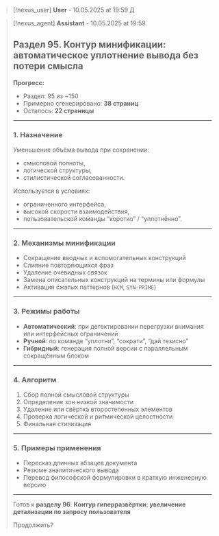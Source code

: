 >[!nexus_user] **User** - 10.05.2025 at 19:59
> Д
<!-- UID: bbb217ce-d08d-44cd-9a0a-23e74807b8b6 -->




>[!nexus_agent] **Assistant** - 10.05.2025 at 19:59
> ## **Раздел 95. Контур минификации: автоматическое уплотнение вывода без потери смысла**
> 
> **Прогресс:** 
> - Раздел: 95 из ~150 
> - Примерно сгенерировано: **38 страниц** 
> - Осталось: **22 страницы**
> 
> ---
> 
> ### **1. Назначение**
> 
> Уменьшение объёма вывода при сохранении:
> 
> - смысловой полноты, 
> - логической структуры, 
> - стилистической согласованности.
> 
> Используется в условиях:
> 
> - ограниченного интерфейса, 
> - высокой скорости взаимодействия, 
> - пользовательской команды “коротко” / “уплотнённо”.
> 
> ---
> 
> ### **2. Механизмы минификации**
> 
> - Сокращение вводных и вспомогательных конструкций 
> - Слияние повторяющихся фраз 
> - Удаление очевидных связок 
> - Замена описательных конструкций на термины или формулы 
> - Активация сжатых паттернов (`HCM`, `SYN-PRIME`)
> 
> ---
> 
> ### **3. Режимы работы**
> 
> - **Автоматический**: при детектировании перегрузки внимания или интерфейсных ограничений 
> - **Ручной**: по команде “уплотни”, “сократи”, “дай тезисно” 
> - **Гибридный**: генерация полной версии с параллельным сокращённым блоком
> 
> ---
> 
> ### **4. Алгоритм**
> 
> 1. Сбор полной смысловой структуры 
> 2. Определение зон низкой значимости 
> 3. Удаление или свёртка второстепенных элементов 
> 4. Проверка логической и ритмической целостности 
> 5. Финальная стилизация
> 
> ---
> 
> ### **5. Примеры применения**
> 
> - Пересказ длинных абзацев документа 
> - Резюме аналитического вывода 
> - Перевод философской формулировки в краткую инженерную версию
> 
> ---
> 
> Готов к **разделу 96**: 
> **Контур гиперразвёртки: увеличение детализации по запросу пользователя**
> 
> Продолжить?
<!-- UID: c9fad9b2-05c3-4aa7-b13a-330d38a73c11 -->
